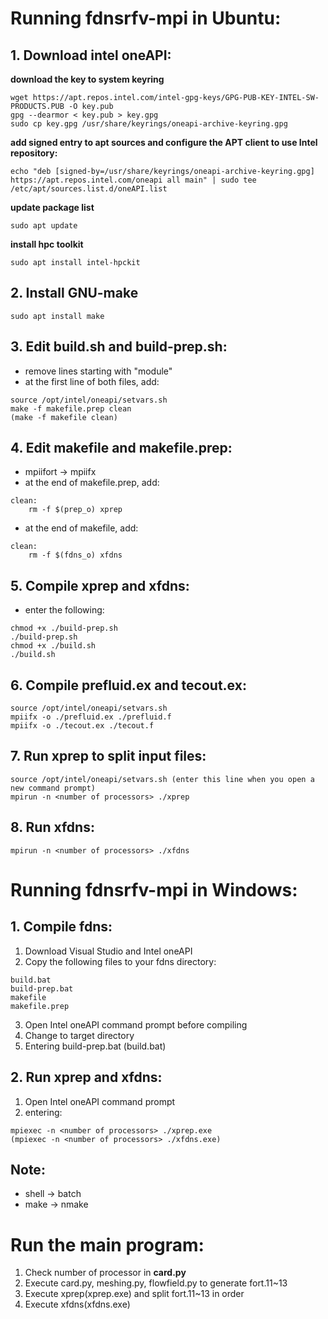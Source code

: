 # Running fdnsrfv-mpi in Ubuntu:
## 1. Download intel oneAPI:
**download the key to system keyring**
```
wget https://apt.repos.intel.com/intel-gpg-keys/GPG-PUB-KEY-INTEL-SW-PRODUCTS.PUB -O key.pub  
gpg --dearmor < key.pub > key.gpg  
sudo cp key.gpg /usr/share/keyrings/oneapi-archive-keyring.gpg  
```
**add signed entry to apt sources and configure the APT client to use Intel repository:**
```
echo "deb [signed-by=/usr/share/keyrings/oneapi-archive-keyring.gpg] https://apt.repos.intel.com/oneapi all main" | sudo tee /etc/apt/sources.list.d/oneAPI.list
```
**update package list**
```
sudo apt update
```
**install hpc toolkit**
```
sudo apt install intel-hpckit
```
## 2. Install GNU-make
```
sudo apt install make
```
## 3. Edit build.sh and build-prep.sh:
  - remove lines starting with "module"  
  - at the first line of both files, add:  
```
source /opt/intel/oneapi/setvars.sh  
make -f makefile.prep clean  
(make -f makefile clean)  
```
## 4. Edit makefile and makefile.prep:
  - mpiifort -> mpiifx  
  - at the end of makefile.prep, add:
```
clean:
	rm -f $(prep_o) xprep
```
  - at the end of makefile, add:
```
clean:
	rm -f $(fdns_o) xfdns
```
## 5. Compile xprep and xfdns:  
  - enter the following:
```
chmod +x ./build-prep.sh
./build-prep.sh
chmod +x ./build.sh
./build.sh
```
## 6. Compile prefluid.ex and tecout.ex:  
```
source /opt/intel/oneapi/setvars.sh  
mpiifx -o ./prefluid.ex ./prefluid.f  
mpiifx -o ./tecout.ex ./tecout.f  
```
## 7. Run xprep to split input files:
```
source /opt/intel/oneapi/setvars.sh (enter this line when you open a new command prompt)
mpirun -n <number of processors> ./xprep
```
## 8. Run xfdns:
```
mpirun -n <number of processors> ./xfdns
```
# Running fdnsrfv-mpi in Windows:
## 1. Compile fdns:
  1. Download Visual Studio and Intel oneAPI
  2. Copy the following files to your fdns directory:
```
build.bat
build-prep.bat
makefile
makefile.prep
```
  3. Open Intel oneAPI command prompt before compiling
  4. Change to target directory
  5. Entering build-prep.bat (build.bat)
## 2. Run xprep and xfdns:
  1. Open Intel oneAPI command prompt
  2. entering:
```
mpiexec -n <number of processors> ./xprep.exe
(mpiexec -n <number of processors> ./xfdns.exe)
```
## Note:
  - shell -> batch
  - make -> nmake
# Run the main program:
  1. Check number of processor in **card.py**
  2. Execute card.py, meshing.py, flowfield.py to generate fort.11~13
  3. Execute xprep(xprep.exe) and split fort.11~13 in order
  4. Execute xfdns(xfdns.exe)
